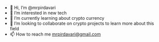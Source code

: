 - 👋 Hi, I’m @mrpirdavari
- 👀 I’m interested in new tech
- 🌱 I’m currently learning about crypto currency
- 💞️ I’m looking to collaborate on crypto projects to learn more about this field
- 📫 How to reach me mrpirdavari@gmail.com

<!---
mrpirdavari/mrpirdavari is a ✨ special ✨ repository because its `README.md` (this file) appears on your GitHub profile.
You can click the Preview link to take a look at your changes.
--->
